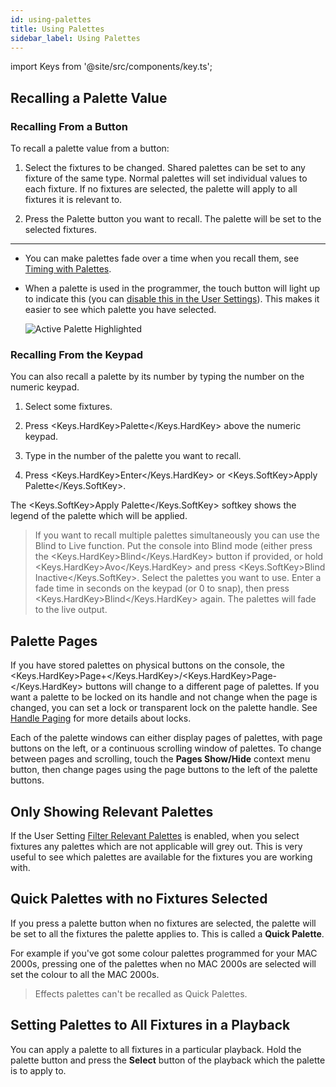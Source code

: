 ```yaml
---
id: using-palettes
title: Using Palettes
sidebar_label: Using Palettes
---
```


import Keys from '@site/src/components/key.ts';

Recalling a Palette Value
-------------------------

[](https://youtu.be/_bmk7JEPpQo?t=20 "Palettes Playback")

### Recalling From a Button

To recall a palette value from a button:

1. Select the fixtures to be changed. Shared palettes can be set to any
fixture of the same type. Normal palettes will set individual values to
each fixture. If no fixtures are selected, the palette will apply to all
fixtures it is relevant to.

2. Press the Palette button you want to recall. The palette will be set
to the selected fixtures.

---

-   You can make palettes fade over a time when you recall them, see
    [Timing with Palettes](timing-with-palettes.md).

-   When a palette is used in the programmer, the touch button will
    light up to indicate this (you can
    [disable this in the User Settings](../system-settings/user-settings.md#highlight-active-palettes)).
    This makes it easier to see which palette you have selected.

    ![Active Palette Highlighted](/docs/images/Active-Palette-Highlighted.png)

### Recalling From the Keypad

You can also recall a palette by its number by typing the number on the
numeric keypad.

1. Select some fixtures.

2. Press <Keys.HardKey>Palette</Keys.HardKey> above the numeric keypad.

3. Type in the number of the palette you want to recall.

4. Press <Keys.HardKey>Enter</Keys.HardKey> or <Keys.SoftKey>Apply Palette</Keys.SoftKey>.

The <Keys.SoftKey>Apply Palette</Keys.SoftKey> softkey shows the legend of the palette which
will be applied.

>   If you want to recall multiple palettes simultaneously you can use the Blind to Live function. Put the console into Blind mode (either press the <Keys.HardKey>Blind</Keys.HardKey> button if provided, or hold <Keys.HardKey>Avo</Keys.HardKey> and press <Keys.SoftKey>Blind Inactive</Keys.SoftKey>. Select the palettes you want to use. Enter a fade time in seconds on the keypad (or 0 to snap), then press <Keys.HardKey>Blind</Keys.HardKey> again. The palettes will fade to the live output.

Palette Pages
-------------

If you have stored palettes on physical buttons on the console, the
<Keys.HardKey>Page+</Keys.HardKey>/<Keys.HardKey>Page-</Keys.HardKey> buttons will change to a different page of palettes.
If you want a palette to be locked on its handle and not change when the
page is changed, you can set a lock or transparent lock on the palette
handle. See [Handle Paging](../cues/playback-options.md#handle-paging)
for more details about locks.

Each of the palette windows can either display pages of palettes, with
page buttons on the left, or a continuous scrolling window of palettes.
To change between pages and scrolling, touch the <strong>Pages Show/Hide</strong> 
context menu button, then change
pages using the page buttons to the left of the palette buttons.


Only Showing Relevant Palettes
------------------------------

If the User Setting [Filter Relevant Palettes](../system-settings/user-settings.md#filter-relevant-palettes)
is enabled, when you
select fixtures any palettes which are not applicable will grey out.
This is very useful to see which palettes are available for the fixtures
you are working with.

Quick Palettes with no Fixtures Selected
----------------------------------------

If you press a palette button when no fixtures are selected, the palette
will be set to all the fixtures the palette applies to. This is called a
<strong>Quick Palette</strong>.

For example if you've got some colour palettes programmed
for your MAC 2000s, pressing one of the palettes when no MAC 2000s are
selected will set the colour to all the MAC 2000s.

> Effects palettes can't be recalled as Quick Palettes.

Setting Palettes to All Fixtures in a Playback
----------------------------------------------

You can apply a palette to all fixtures in a particular playback. Hold
the palette button and press the <strong>Select</strong> button of the playback which the
palette is to apply to.
